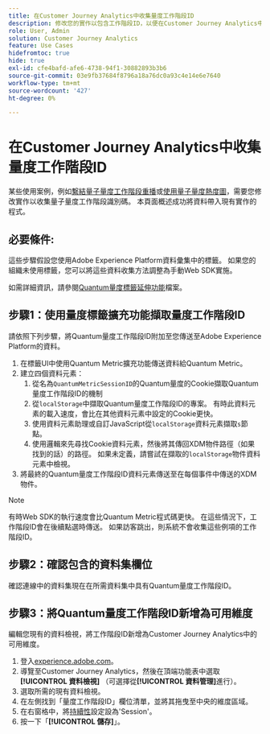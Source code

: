 ```yaml
---
title: 在Customer Journey Analytics中收集量度工作階段ID
description: 修改您的實作以包含工作階段ID，以便在Customer Journey Analytics中加以分析。
role: User, Admin
solution: Customer Journey Analytics
feature: Use Cases
hidefromtoc: true
hide: true
exl-id: cfe4bafd-afe6-4738-94f1-30882893b3b6
source-git-commit: 03e9fb37684f8796a18a76dc0a93c4e14e6e7640
workflow-type: tm+mt
source-wordcount: '427'
ht-degree: 0%

---
```


# 在Customer Journey Analytics中收集量度工作階段ID

某些使用案例，例如[繫結量子量度工作階段重播](tie-session-replays.md)或[使用量子量度熱度圖](heatmap.md)，需要您修改實作以收集量子量度工作階段識別碼。 本頁面概述成功將資料帶入現有實作的程式。

## 必要條件:

這些步驟假設您使用Adobe Experience Platform資料彙集中的標籤。 如果您的組織未使用標籤，您可以將這些資料收集方法調整為手動Web SDK實施。

如需詳細資訊，請參閱[Quantum量度標籤延伸功能](https://experienceleague.adobe.com/en/docs/experience-platform/destinations/catalog/analytics/quantum-metric)檔案。

## 步驟1：使用量度標籤擴充功能擷取量度工作階段ID

請依照下列步驟，將Quantum量度工作階段ID附加至您傳送至Adobe Experience Platform的資料。

1. 在標籤UI中使用Quantum Metric擴充功能傳送資料給Quantum Metric。
1. 建立四個資料元素：
   1. 從名為`QuantumMetricSessionID`的Quantum量度的Cookie擷取Quantum量度工作階段ID的機制
   1. 從`localStorage`中擷取Quantum量度工作階段ID的專案。 有時此資料元素的載入速度，會比在其他資料元素中設定的Cookie更快。
   1. 使用資料元素助理或自訂JavaScript從`localStorage`資料元素擷取`s`節點。
   1. 使用邏輯來先尋找Cookie資料元素，然後將其傳回XDM物件路徑（如果找到的話）的路徑。 如果未定義，請嘗試在擷取的`localStorage`物件資料元素中檢視。
1. 將最終的Quantum量度工作階段ID資料元素傳送至在每個事件中傳送的XDM物件。

>[!NOTE]
>有時Web SDK的執行速度會比Quantum Metric程式碼更快。 在這些情況下，工作階段ID會在後續點選時傳送。 如果訪客跳出，則系統不會收集這些例項的工作階段ID。

## 步驟2：確認包含的資料集欄位

確認連線中的資料集現在在所需資料集中具有Quantum量度工作階段ID。

## 步驟3：將Quantum量度工作階段ID新增為可用維度

編輯您現有的資料檢視，將工作階段ID新增為Customer Journey Analytics中的可用維度。

1. 登入[experience.adobe.com](https://experience.adobe.com)。
1. 導覽至Customer Journey Analytics，然後在頂端功能表中選取&#x200B;**[!UICONTROL 資料檢視]** （可選擇從&#x200B;**[!UICONTROL 資料管理]**&#x200B;進行）。
1. 選取所需的現有資料檢視。
1. 在左側找到「量度工作階段ID」欄位清單，並將其拖曳至中央的維度區域。
1. 在右窗格中，將[持續性](/help/data-views/component-settings/persistence.md)設定設為&#39;Session&#39;。
1. 按一下「**[!UICONTROL 儲存]**」。


